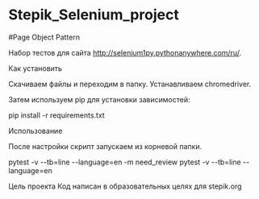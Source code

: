 # Stepik_Selenium_project

#Page Object Pattern

Набор тестов для сайта http://selenium1py.pythonanywhere.com/ru/.

Как установить

Скачиваем файлы и переходим в папку. 
Устанавливаем chromedriver.

Затем используем pip для установки зависимостей:

pip install -r requirements.txt

Использование

После настройки скрипт запускаем из корневой папки.

pytest -v --tb=line --language=en -m need_review
pytest -v --tb=line --language=en

Цель проекта
Код написан в образовательных целях для stepik.org
